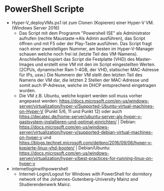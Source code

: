 # PowerShell Scripte

* Hyper-V_deployVMs.ps1 ist zum Clonen (Kopieren) einer Hyper-V VM. (Windows Server 2016)
	* Das Script mit dem Programm "Powershell ISE" als Administrator aufrufen (rechte Maustaste->Als Admin ausführen), das Script öffnen und mit F5 oder der Play-Taste ausführen. Das Script fragt nach einer zweistelligen Nummer, am besten im Hyper-V-Manager schauen welche noch frei ist (letzte Teil des VM-Namens). Anschließend kopiert das Script die Festplatte (VHD) des Master-Images und erstellt eine VM mit den im Script eingestellten Werten. (2CPUs, dynamischer Ram 1-4GB, der VHD, statischer MAC-Adresse für IPs, usw.) Die Nummern der VM stellt den letzten Teil des Namens der VM dar, die letzten 2 Stellen der MAC-Adresse und somit auch IP-Adresse, welche im DHCP entsprechend eingetragen wurden.
	* Die VM z.B. Ubuntu, welche kopiert werden soll muss vorher angepasst werden: https://docs.microsoft.com/en-us/windows-server/virtualization/hyper-v/Supported-Ubuntu-virtual-machines-on-Hyper-V (Punkt 5/6, 11 und Punkt 12) oder auch https://decatec.de/home-server/ubuntu-server-als-hyper-v-gastsystem-installieren-und-optimal-einrichten/  | Debian: https://docs.microsoft.com/en-us/windows-server/virtualization/hyper-v/supported-debian-virtual-machines-on-hyper-v und https://blogs.technet.microsoft.com/deitpro/2016/09/06/hyper-v-kopierte-linux-vhd-booten/ | Debian/Ubuntu: https://docs.microsoft.com/en-us/windows-server/virtualization/hyper-v/best-practices-for-running-linux-on-hyper-v
* internetloginwithpowershell
	* Internet-Login/Logout for Windows with PowerShell for dormitory network of the Johannes-Gutenberg-University Mainz and Studierendenwerk Mainz.
